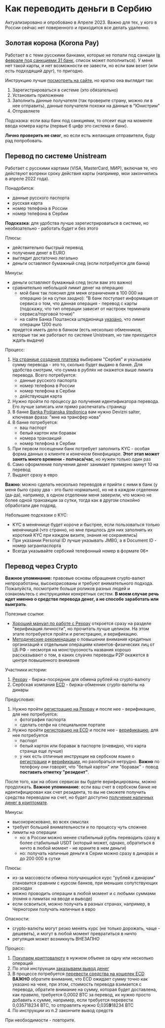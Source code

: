 # Как переводить деньги в Сербию

Актуализировано и опробовано в Апреле 2023. Важно для тех, у кого в России сейчас нет поверенного и приходится все делать удаленно. 


## Золотая корона (Korona Pay)

Работает в с теми русскими банками, которые не попали под санкции ([в феврале под санкциями 31 банк](https://www.banki.ru/news/daytheme/?id=10965728), список может пополниться). У меня нет такой карты, и нет возможности ее завести, но если вам везет (или есть подходящий друг), то пригодно. 

Инструкцию лучше [посмотреть на сайте](https://koronapay.com/transfers/online/how-it-works/), но кратко она выглядит так:
1. Зарегистрироваться в системе (это обязательно)
2. Установить приложение
3. Заполнить данные получателя (так проверите страну, можно ли в нее отправить), данные получателя похожи на данные в "Юнистрим"
4. Отправляете

Подсказка: если ваш банк под санкциями, то отсеит еще на моменте ввода номера карты (первые 6 цифр это система и банк).

**Лично проверить не смог**, но если есть желающие отправители, буду рад попробовать.

## Перевод по системе Unistream

Работает с русскими картами (VISA, MasterCard, МИР), включая те, что действуют вопреки сроку действия карты (например, мои закончились в апреле 2022 года). 

Понадобится:
* данные русского паспорта
* русская карта 
* номер телефона в России
* номер телефона в Сербии

**Подсказка**: для удобства лучше зарегистрироваться в системе, но необязательно - работать будет и без этого

Плюсы:
* действительно быстрый перевод
* получение денег в EURO
* выглядит достаточно легально
* деньги оставляют бумажный след (если потребуется для банка)

Минусы:
* деньги оставляют бумажный след (если вам это важно)
* сравнительно небольшой лимит денег на операцию
	- мой банк так пояснил для меня ограничения в 100 000 на операцию (и на сутки заодно): "В банк поступает информация от сервиса о том, что данная операция - перевод с карты (подскажу, что тип операции зависит от настроек терминала сервиса/торговой точки)"
	- на сайте Банка Поштанска штедионица [указано](https://www.posted.co.rs/stanovnistvo/ostalo/transferi-novca/brzi-transferi/unisteam.html), что лимит операции 1200 euro
* придется иметь дело в банком (есть несколько обменников, которые так же работают по системе Unistream, но там приходится ждать выдачи)

Процесс:
1. [На странице создания платежа](https://unistream.ru/online/) выбираем "Сербия" и указываем сумму перевода - это то, сколько будет выдано в банке. Для удобства смотрим, что сумма в рублях не окажется выше лимита перевода. Всего потребуется:
	* данные русского паспорта
	* номер телефона в России
	* номер телефона в Сербии
	* действующая карта
2. Нужно пройти по процессу до получения идентификатора перевода. Его лучше записать или прямо распечатать страницу
3. В банке [Banka Poštanska štedionica](https://www.google.com/maps/search/poštanska+štedionica/@44.8074639,20.4589743,12.88z) вам нужно Devizni salter, ключевая фраза: "мне на трансфер нова"
4. В банке потребуется:
	* ваш паспорт
	* белый картон или боравак
	* номера транзакций
	* номер телефона в Сербии
5. При первом посещении банк потребует заполнить KYC - особая форма данных о клиенте и конечном бенефициаре. **Этот этап может занять много времени - полчаса/час**, но нужен только один раз
6. Само оформление получения денег занимает примерно минут 10 на перевод
7. Выдают сразу в евро

**Важно**: можно сделать несколько переводов и прийти с ними в банк (у меня было сразу два - это было нормально), но не в каждом отделении (да-да), например, в одном отделении меня заверили, что можно не более одной транзакции за сутки, тогда как в другом спокойно обработали две подряд.

Небольшие подсказки о KYC:
* KYC в менячнице будет короче и быстрее, если пользоваться только менячницей (что странно, но мне пришлось для них заполнять их короткий KYC при каждом визите, знания не сохранялись)
* При указании Personal ID лучше указывать JMBG, а в Document ID - номер загранпаспорта
* Всегда указывайте сербский телефонный номер в формате 06*

## Перевод через Crypto

**Важное упоминание:** правовые основы обращения crypto-валют непроработаны, высокорисованы и требуют внимательного подхода. Пожалуйста, посмотрите больше роликов разных людей и ознакомьтесь с инструкциями конкретных систем. **В моем случае речь идет именно о средстве перевода денег, а не способе заработать или выиграть**.

Полезные ссылки:
* [Хороший мануал по работе с Pexpay](https://crypto.ru/pexpay/#verifikatsiya-lichnosti) откроется сразу на разделе "верификация личности", но прочитать лучше целиком. На этом этапе потребуется пройти и регистрацию, и верификацию.
* [Методические рекомендации](https://github.com/katurov/PublicNotes/blob/main/MoneyTransferSRB2023/20210906_16-mr.pdf) о повышении внимания кредитных организаций к отдельным операциям клиентов-физических лиц от ЦБ РФ - несмотря на монструозность названия хорошо рассказывают о том, в каких слуачях переводы P2P окажется в центре повышенного внимания

Участники истории:
1. [Pexpay](https://www.pexpay.com/en) - биржа-посредник для обмена рублей на crypto-валюту
2. Сербская компания [ECD](https://ecd.rs/verifikacije/) - биржа-обменник crypto-валюты на динары

Предусловия:
1. Нужно пройти [регистрацию на Pexpay](https://accounts.pexpay.com/en/register) и после нее - верификацию, для нее потребуется:
	* фотография паспорта
	* сделать селфи на специальном портале
2. Нужно пройти [регистрацию на ECD](https://exchange.ecd.rs/registration) и после нее - [верификацию](https://ecd.rs/verifikacije/), для нее потребуется
	* паспорт
	* белый картон или боравак в паспорте (очевидно, что карта странца еще лучше)
	* у них есть отличные инструкции на сербском языке о [регистрации](https://ecd.rs/uputstva/registracija-i-verifikacija-ecd-naloga/registracija-ecd-naloga-fizicko-lice/) и [верификации](https://ecd.rs/uputstva/registracija-i-verifikacija-ecd-naloga/verifikacija-ecd-naloga-fizicko-lice/), но разобраться нетрудно. **Важно** по телефону они говорят, что "белый картон" или "боравак" - повод **поставить отметку "резидент"**.

После того, как на обоих сервисах вы будете верифицированы, можно продолжать. **Важное упоминание**: если ваш счет в сербском банке не идентифицирован как счет резидента, то вы не сможете получить средства переводом на счет, но будет доступно [получение наличных денег в криптомате](https://ecd.rs/crypto-atm/). 

Минусы:
* высокорисковано, во всех смыслах
* требует большей внимательности и по процессу чуть сложнее
* лимиты на операции
	* но: в России можно менее стабильный рубль переводить сразу в более стабильный USDT (который может, однако, обратиться в ничто в любой момент - не храните в нем деньги)
	* но: получать наличные деньги в Серии можно сразу в динарах и до 200 000 в сутки

Плюсы:
* из-за массовости обмена получающийся курс "рублей к динарам" становится сравним с курсом банков, при меньших сопутствующих расходах
* можно проводить операции в любой момент и с любыми суммами (помня о лимитах на вводе и выводе)
* если освоиться, можно получать в разных странах, например, в Черногории получать наличные в евро

Опасности:
* crypto-валюты могут резко менять курс (не только дорожать, чаще - дешеветь), и могут в любой момент превратиться в ничто
* регуляция может возникнуть ВНЕЗАПНО

Процесс:
1. [Покупаем криптовалюту](https://support.pexpay.com/hc/ru/articles/4409403246745-Как-купить-криптовалюту-на-Pexpay-WEB-) в нужном объеме за одну или несколько операций
2. По этой инструкции [заказываем вывод денег](https://youtu.be/IA195HQGOe4)
3. В процессе потребуется [перевести средства на кошелек ECD](https://support.pexpay.com/hc/ru/articles/4414018764441-Как-осуществить-прямой-перевод-активов-на-внешние-сайты-и-с-них) **ВАЖНО** обратите внимание, что ECD ожидает сумму точно как указано на чеке, при этом, стоимость перевода взимается с перевода, обратите внимание на сумму, которая будет доставлена, как правило, требуется 0,0002 BTC за перевод, их нужно просто добавить к сумме, например, если требуется перевести 0,035718234 BTC, то отправлять нужно 0,035**9**18234 BTC
4. По инструкции из п.2 закончите вывод средств

При необходимости - повторите.
